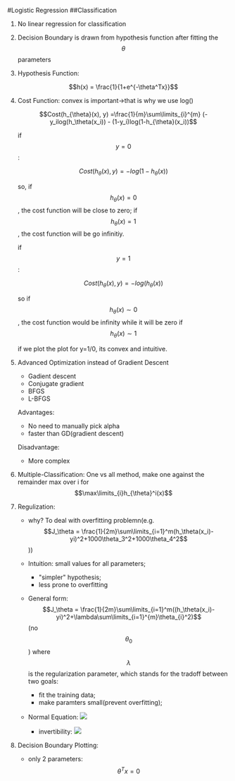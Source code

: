 #Logistic Regression
##Classification
1. No linear regression for classification

2. Decision Boundary is drawn from hypothesis function after fitting the $$\theta$$ parameters

3. Hypothesis Function:

   $$h(x) = \frac{1}{1+e^{-\theta^Tx}}$$

4. Cost Function:   convex is important->that is why we use log()
   
   $$Cost(h_{\theta}(x), y) =\frac{1}{m}\sum\limits_{i}^{m} (-y_ilog(h_\theta(x_i)) - (1-y_i)log(1-h_{\theta}(x_i))$$

   if $$y = 0$$:
   
   $$Cost(h_{\theta}(x), y) = -log(1-h_{\theta}(x))$$
   
   so, if $$h_{\theta}(x) = 0$$, the cost function will be close to zero; if $$h_{\theta}(x) = 1$$, the cost function will be go infinitiy.
   
   if $$y = 1$$:
   
   $$Cost(h_{\theta}(x), y) = -log(h_{\theta}(x))$$
   
   so if $$h_{\theta}(x) \sim 0$$, the cost function would be infinity while it will be zero if $$h_{\theta}(x) \sim 1$$
   
   if we plot the plot for y=1/0, its convex and intuitive.

3. Advanced Optimization instead of Gradient Descent
   - Gadient descent
   - Conjugate gradient
   - BFGS
   - L-BFGS

   Advantages:
   
   * No need to manually pick alpha
   * faster than GD(gradient descent)

   Disadvantage:
    
   * More complex

4. Multiple-Classification:
   One vs all method, make one against the remainder 
   max over i for $$\max\limits_{i}h_{\theta}^i(x)$$
   
5. Regulization: 
   - why? To deal with overfitting problemn(e.g.$$J_\theta = \frac{1}{2m}\sum\limits_{i=1}^m(h_\theta(x_i)- yi)^2+1000\theta_3^2+1000\theta_4^2$$))
   - Intuition: small values for all parameters;
       - "simpler" hypothesis;
       - less prone to overfitting
   - General form:
   $$J_\theta = \frac{1}{2m}\sum\limits_{i=1}^m((h_\theta(x_i)- yi)^2+\lambda\sum\limits_{i=1}^{m}\theta_{i}^2)$$(no $$\theta_0$$) where $$\lambda$$ is the regularization parameter, which stands for the tradoff between two goals:
   
      - fit the training data;
      - make paramters small(prevent overfitting);
   - Normal Equation:
   ![](http://i.imgur.com/64qtYj8.png)
       - invertibility:
   ![](http://i.imgur.com/Z2YQOzK.png)

6. Decision Boundary Plotting:
   - only 2 parameters: $$\theta^Tx = 0$$